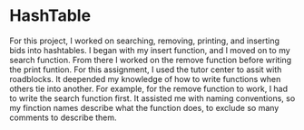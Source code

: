 # HashTable

For this project, I worked on searching, removing, printing, and inserting bids into hashtables. I began with my insert function, and I moved on to my search function. From there I worked on the remove function before writing the print funtion. For this assignment, I used the tutor center to assit with roadblocks. It deepended my knowledge of how to write functions when others tie into another. For example, for the remove function to work, I had to write the search function first. It assisted me with naming conventions, so my finction names describe what the function does, to exclude so many comments to describe them.
